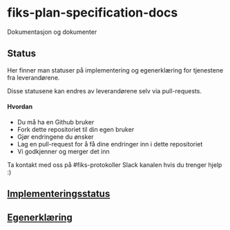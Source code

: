 # fiks-plan-specification-docs

Dokumentasjon og dokumenter

## Status

Her finner man statuser på implementering og egenerklæring for tjenestene fra leverandørene.

Disse statusene kan endres av leverandørene selv via pull-requests.

#### Hvordan

- Du må ha en Github bruker
- Fork dette repositoriet til din egen bruker
- Gjør endringene du ønsker 
- Lag en pull-request for å få dine endringer inn i dette repositoriet
- Vi godkjenner og merger det inn

Ta kontakt med oss på #fiks-protokoller Slack kanalen hvis du trenger hjelp :)

## [Implementeringsstatus](Status/Implementering/README)
## [Egenerklæring](Status/Egenerklæring/README)